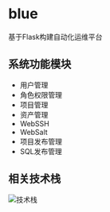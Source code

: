 # blue
基于Flask构建自动化运维平台


## 系统功能模块
* 用户管理
* 角色权限管理
* 项目管理
* 资产管理
* WebSSH
* WebSalt
* 项目发布管理
* SQL发布管理

## 相关技术栈
![技术栈](data/img/tech-stack.png)
